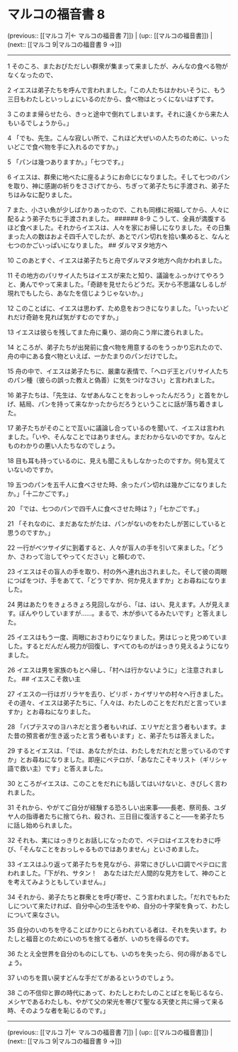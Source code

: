 # マルコの福音書 8

(previous:: [[マルコ 7|← マルコの福音書 7]]) | (up:: [[マルコの福音書]]) | (next:: [[マルコ 9|マルコの福音書 9 →]])

***


1 そのころ、またおびただしい群衆が集まって来ましたが、みんなの食べる物がなくなったので、 

2 イエスは弟子たちを呼んで言われました。「この人たちはかわいそうに、もう三日もわたしといっしょにいるのだから、食べ物はとっくにないはずです。 

3 このまま帰らせたら、きっと途中で倒れてしまいます。それに遠くから来た人もいるでしょうから。」 

4 「でも、先生。こんな寂しい所で、これほど大ぜいの人たちのために、いったいどこで食べ物を手に入れるのですか。」 

5 「パンは幾つありますか。」「七つです。」 

6 イエスは、群衆に地べたに座るようにお命じになりました。そして七つのパンを取り、神に感謝の祈りをささげてから、ちぎって弟子たちに手渡され、弟子たちはみなに配りました。 

7 また、小さい魚が少しばかりあったので、これも同様に祝福してから、人々に配るよう弟子たちに手渡されました。 ###### 8-9 こうして、全員が満腹するほど食べました。それからイエスは、人々を家にお帰しになりました。その日集まった人の数はおよそ四千人でしたが、あとでパン切れを拾い集めると、なんと七つのかごいっぱいになりました。 ## ダルマヌタ地方へ 

10 このあとすぐ、イエスは弟子たちと舟でダルマヌタ地方へ向かわれました。 

11 その地方のパリサイ人たちはイエスが来たと知り、議論をふっかけてやろうと、勇んでやって来ました。「奇跡を見せたらどうだ。天から不思議なしるしが現れでもしたら、あなたを信じようじゃないか。」 

12 このことばに、イエスは思わず、ため息をおつきになりました。「いったいどれだけ奇跡を見れば気がすむのですか。」 

13 イエスは彼らを残してまた舟に乗り、湖の向こう岸に渡られました。 

14 ところが、弟子たちが出発前に食べ物を用意するのをうっかり忘れたので、舟の中にある食べ物といえば、一かたまりのパンだけでした。 

15 舟の中で、イエスは弟子たちに、厳粛な表情で、「ヘロデ王とパリサイ人たちのパン種（彼らの誤った教えと偽善）に気をつけなさい」と言われました。 

16 弟子たちは、「先生は、なぜあんなことをおっしゃったんだろう」と首をかしげ、結局、パンを持って来なかったからだろうということに話が落ち着きました。 

17 弟子たちがそのことで互いに議論し合っているのを聞いて、イエスは言われました。「いや、そんなことではありません。まだわからないのですか。なんとものわかりの悪い人たちなのでしょう。 

18 目も耳も持っているのに、見えも聞こえもしなかったのですか。何も覚えていないのですか。 

19 五つのパンを五千人に食べさせた時、余ったパン切れは幾かごになりましたか。」「十二かごです。」 

20 「では、七つのパンで四千人に食べさせた時は？」「七かごです。」 

21 「それなのに、まだあなたがたは、パンがないのをわたしが苦にしていると思うのですか。」 

22 一行がベツサイダに到着すると、人々が盲人の手を引いて来ました。「どうか、さわって治してやってください」と頼むので、 

23 イエスはその盲人の手を取り、村の外へ連れ出されました。そして彼の両眼につばをつけ、手をあてて、「どうですか、何か見えますか」とお尋ねになりました。 

24 男はあたりをきょろきょろ見回しながら、「は、はい、見えます。人が見えます。ぼんやりしていますが……。まるで、木が歩いてるみたいです」と答えました。 

25 イエスはもう一度、両眼におさわりになりました。男はじっと見つめていました。するとだんだん視力が回復し、すべてのものがはっきり見えるようになりました。 

26 イエスは男を家族のもとへ帰し、「村へは行かないように」と注意されました。 ## イエスこそ救い主 

27 イエスの一行はガリラヤを去り、ピリポ・カイザリヤの村々へ行きました。その道々、イエスは弟子たちに、「人々は、わたしのことをだれだと言っていますか」とお尋ねになりました。 

28 「バプテスマのヨハネだと言う者もいれば、エリヤだと言う者もいます。また昔の預言者が生き返ったと言う者もいます」と、弟子たちは答えました。 

29 するとイエスは、「では、あなたがたは、わたしをだれだと思っているのですか」とお尋ねになりました。即座にペテロが、「あなたこそキリスト（ギリシャ語で救い主）です」と答えました。 

30 ところがイエスは、このことをだれにも話してはいけないと、きびしく言われました。 

31 それから、やがてご自分が経験する恐ろしい出来事――長老、祭司長、ユダヤ人の指導者たちに捨てられ、殺され、三日目に復活すること――を弟子たちに話し始められました。 

32 それも、実にはっきりとお話しになったので、ペテロはイエスをわきに呼び、「そんなことをおっしゃるものではありません」といさめました。 

33 イエスはふり返って弟子たちを見ながら、非常にきびしい口調でペテロに言われました。「下がれ、サタン！　あなたはただ人間的な見方をして、神のことを考えてみようともしていません。」 

34 それから、弟子たちと群衆とを呼び寄せ、こう言われました。「だれでもわたしについて来たければ、自分中心の生活をやめ、自分の十字架を負って、わたしについて来なさい。 

35 自分のいのちを守ることばかりにとらわれている者は、それを失います。わたしと福音とのためにいのちを捨てる者が、いのちを得るのです。 

36 たとえ全世界を自分のものにしても、いのちを失ったら、何の得があるでしょう。 

37 いのちを買い戻すどんな手だてがあるというのでしょう。 

38 この不信仰と罪の時代にあって、わたしとわたしのことばとを恥じるなら、メシヤであるわたしも、やがて父の栄光を帯びて聖なる天使と共に帰って来る時、そのような者を恥じるのです。」

***

(previous:: [[マルコ 7|← マルコの福音書 7]]) | (up:: [[マルコの福音書]]) | (next:: [[マルコ 9|マルコの福音書 9 →]])
